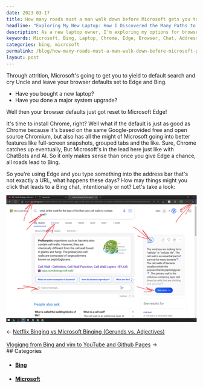 ```yaml
---
date: 2023-03-17
title: How many roads must a man walk down before Microsoft gets you to Bing?
headline: "Exploring My New Laptop: How I Discovered the Many Paths to Bing Chat"
description: As a new laptop owner, I'm exploring my options for browsers and chat. I'm considering switching to Chrome, but I'm intrigued by Edge's features. After doing some research, I've learned that there are many paths to Bing chat. Read my blog post to learn more about my experience with my new laptop.
keywords: Microsoft, Bing, Laptop, Chrome, Edge, Browser, Chat, Address Bar, URL, Research, Paths
categories: bing, microsoft
permalink: /blog/how-many-roads-must-a-man-walk-down-before-microsoft-gets-you-to-bing/
layout: post
---
```



Through attrition, Microsoft's going to get you to yield to default search and
cry Uncle and leave your browser defaults set to Edge and Bing.

- Have you bought a new laptop?
- Have you done a major system upgrade?

Well then your browser defaults just got reset to Microsoft Edge!

It's time to install Chrome, right? Well what if the default is just as good as
Chrome because it's based on the same Google-provided free and open source
Chromium, but also has all the might of Microsoft going into better features
like full-screen snapshots, grouped tabs and the like. Sure, Chrome catches up
eventually, But Microsoft's in the lead here just like with ChatBots and AI. So
it only makes sense than once you give Edge a chance, all roads lead to Bing.

So you're using Edge and you type something into the address bar that's not
exactly a URL, what happens these days? How may things might you click that
leads to a Bing chat, intentionally or not? Let's take a look:

![Paths Into Bing Chat After Non URL Address Bar Input](/assets/images/Paths-into-bing-chat-after-non-URL-address-bar-input.png)


<div class="arrow-links"><div class="post-nav-prev"><span class="arrow">&larr;&nbsp;</span><a href="/blog/netflix-binging-vs-microsoft-binging-gerunds-vs-adjectives/">Netflix Binging vs Microsoft Binging (Gerunds vs. Adjectives)</a></div> &nbsp; <div class="post-nav-next"><a href="/blog/vlogigng-from-bing-and-vim-to-youtube-and-github-pages/">Vlogigng from Bing and vim to YouTube and Github Pages</a><span class="arrow">&nbsp;&rarr;</span></div></div>
## Categories

<ul>
<li><h4><a href='/bing/'>Bing</a></h4></li>
<li><h4><a href='/microsoft/'>Microsoft</a></h4></li></ul>